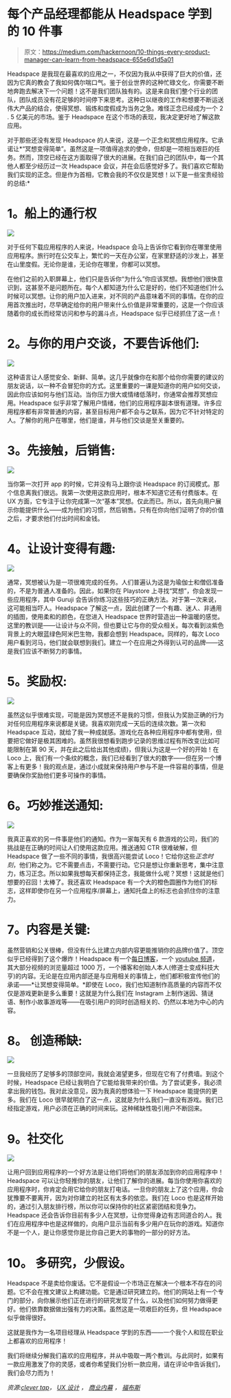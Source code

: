 # 每个产品经理都能从 Headspace 学到的 10 件事

> 原文：<https://medium.com/hackernoon/10-things-every-product-manager-can-learn-from-headspace-655e6d1d5a01>

Headspace 是我现在最喜欢的应用之一，不仅因为我从中获得了巨大的价值，还因为它真的教会了我如何偶尔喘口气。鉴于创业世界的这种忙碌文化，你需要不断地奔跑去解决下一个问题！这不是我们团队独有的。这是来自我们整个行业的团队，团队成员没有花足够的时间停下来思考。这种日以继夜的工作和想要不断运送伟大产品的结合，使得冥想、锻炼和度假成为当务之急。难怪正念已经成为一个 2 . 5 亿美元的市场。鉴于 Headspace 在这个市场的表现，我决定更好地了解这款应用。

对于那些还没有发现 Headspace 的人来说，这是一个正念和冥想应用程序。它承诺让*“冥想变得简单”。虽然这是一项值得追求的使命，但却是一项相当艰巨的任务。然而，顶空已经在这方面取得了很大的进展。在我们自己的团队中，每一个其他人都至少经历过一次 Headspace 会议，并在会后感觉好多了。我们喜欢它帮助我们实现的正念。但是作为首相，它教会我的不仅仅是冥想！以下是一些宝贵经验的总结:*

# **1。船上的通行权**

![](img/e4219199e34e02e125e3321c8fb63ee3.png)

对于任何下载应用程序的人来说，Headspace 会马上告诉你它看到你在哪里使用应用程序。旅行时在公交车上，繁忙的一天在办公室，在家里舒适的沙发上，甚至在山里度假。无论你是谁，无论你在哪里，你都可以冥想。

在他们之前的入职屏幕上，他们只是告诉你“为什么”你应该冥想。我想他们很快意识到，这甚至不是问题所在。每个人都知道为什么它是好的，他们不知道他们什么时候可以冥想。让你的用户加入进来，对不同的产品意味着不同的事情。在你的应用首次推出时，尽早确定给你的用户带来什么价值是非常重要的，这是一个你应该随着你的成长而经常访问和参与的漏斗点，Headspace 似乎已经抓住了这一点！

# **2。与你的用户交谈，不要告诉他们:**

![](img/b19820278afd062ea1ad5f5108b50757.png)

这种语言让人感觉安全、新鲜、简单。这几乎就像你在和那个给你你需要的建议的朋友说话，以一种不会冒犯你的方式。这里重要的一课是知道你的用户如何交谈，因此你应该如何与他们互动。当你压力很大或情绪低落时，你通常会推荐冥想应用。Headspace 似乎非常了解用户情绪，他们的应用程序副本很有道理。许多应用程序都有非常普通的内容，甚至目标用户都不会与之联系，因为它不针对特定的人。了解你的用户在哪里，他们是谁，并与他们交谈是至关重要的。

# **3。先接触，后销售:**

![](img/d1dd417105cc2386415c72425740449a.png)

当你第一次打开 app 的时候，它并没有马上跟你谈 Headspace 的订阅模式。那个信息离我们很远。我第一次使用这款应用时，根本不知道它还有付费版本。在 UX 方面，它专注于让你完成第一次“基本”冥想。仅此而已。所以，首先向用户展示你能提供什么——成为他们的习惯，然后销售。只有在你向他们证明了你的价值之后，才要求他们付出时间和金钱。

# **4。让设计变得有趣:**

![](img/1fcc14178322a16ab7e0becdac4f7fd3.png)

通常，冥想被认为是一项很难完成的任务。人们普遍认为这是为瑜伽士和僧侣准备的，不是为普通人准备的。因此，如果你在 Playstore 上寻找“冥想”，你会发现一些应用程序，其中 Guruji 会告诉你练习这些技巧的正确方法。对于第一次来说，这可能相当吓人。Headspace 了解这一点，因此创建了一个有趣、迷人、非通用的插图，使用柔和的颜色，在您进入 Headspace 世界时营造出一种温暖的感觉。这里的教训是——让设计与众不同，但也要让它与你的受众相关。每次看到淡紫色背景上的大眼蓝绿色阿米巴生物，我都会想到 Headspace。同样的，每次 Loco 用户看到河马，他们就会联想到我们。建立一个在应用之外得到认可的品牌——这是我们应该不断努力的事情。

# **5。奖励权:**

![](img/626b4dee3186284ff09d872b0a222a33.png)

虽然这似乎很难实现，可能是因为冥想还不是我的习惯，但我认为奖励正确的行为对任何应用程序来说都是关键。我喜欢刚完成一天后的连续次数。第一次和 Headspace 互动，就给了我一种成就感。游戏化在各种应用程序中都有使用，但要把它做好是极其困难的。虽然我很想看到跑步记录的思维过程有所改变(比如可能限制在第 90 天，并在此之后给出其他成绩)，但我认为这是一个好的开始！在 Loco 上，我们有一个条纹的概念，我们已经看到了很大的数字——但在另一个博客上有更多！我的观点是，通过小成就来保持用户参与不是一件容易的事情，但是要确保你奖励他们更多可操作的事情。

# **6。巧妙推送通知:**

![](img/1b8bbc4ab46fd1b58a62b8badf152b54.png)

我真正喜欢的另一件事是他们的通知。作为一家每天有 6 款游戏的公司，我们的挑战是在正确的时间让人们使用这款应用。推送通知 CTR 很难破解，但 Headspace 做了一些不同的事情，我很高兴能尝试 Loco！它给你这些*正念时刻*，他们称之为。它不需要点击，不需要行动。它只是想让你重新思考，集中注意力，练习正念。所以如果我想每天都保持正念，我能做什么呢？冥想！这就是他们想要的召回！太棒了。我还喜欢 Headspace 有一个大的橙色圆圈作为他们的标志，这样即使你在另一个应用程序/屏幕上，通知托盘上的标志也会抓住你的注意力。

# **7。内容是关键:**

虽然营销和公关很棒，但没有什么比建立内部内容更能推销你的品牌价值了。顶空似乎已经得到了这个爆炸！Headspace 有一个[每日博客](https://www.headspace.com/blog/)，一个 [youtube 频道](https://www.youtube.com/user/Getsomeheadspace)，其大部分视频的浏览量超过 1000 万，一个播客和创始人本人(修道士变成科技大亨)的内容。无论是在应用内部还是与应用相关的事情上，他们都积极宣传他们的承诺——*让冥想变得简单。*即使在 Loco，我们也知道制作高质量的内容而不仅仅是游戏更新是多么重要！这就是为什么我们在 Instagram 上制作迷因、猜谜语、制作小故事游戏等——在吸引用户的同时创造相关的、仍然以本地为中心的内容。

# **8。** **创造稀缺:**

![](img/642cc44b59d12624eae0a08852dabe7f.png)

一旦我经历了足够多的顶部空间，我就会渴望更多，但现在它有了付费墙。到这个时候，Headspace 已经让我明白了它能给我带来的价值。为了尝试更多，我必须拿出我的钱包。我对此没意见，因为我真的想体验一下 Headspace 能提供的更多。我们在 Loco 很早就明白了这一点，这就是为什么我们一直没有游戏。我们已经指定游戏，用户必须在正确的时间来玩。这种稀缺性吸引用户不断回来。

# **9。社交化**

![](img/fd48cb1cefe9dc0c6cafa5842b1b419d.png)

让用户回到应用程序的一个好方法是让他们将他们的朋友添加到你的应用程序中！Headspace 可以让你轻推你的朋友，让他们了解你的进展。每当你使用你喜欢的应用程序时，你肯定会用它给你的朋友打电话。一旦你的朋友上了这个应用，你会犹豫要不要离开，因为对你建立的社区有太多的依恋。我们在 Loco 也是这样开始的，通过引入朋友排行榜，所以你可以保持你的社区紧密团结和竞争力。Headspace 还会告诉你目前有多少人在冥想，让你觉得身边有志同道合的人。我们在应用程序中也是这样做的，向用户显示当前有多少用户在玩你的游戏。知道你不是一个人，是让你感觉你是比你自己更大的事物的一部分的好方法。

# **10。** **多研究，少假设。**

Headspace 不是卖给你废话。它不是假设一个市场正在解决一个根本不存在的问题。它不会在推文建议上构建功能。它是通过研究建立的。他们的网站上有一个专门的部分，向你展示他们正在进行的研究发现了什么，以及他们如何努力做得更好。他们依靠数据做出强有力的决策。虽然这是一项艰巨的任务，但 Headspace 似乎做得很好。

这就是我作为一名项目经理从 Headspace 学到的东西——一个我个人和现在职业上都喜欢的应用程序！

我们将继续分解我们喜欢的应用程序，并从中吸取一两个教训。与此同时，如果有一款应用激发了你的灵感，或者你希望我们分析一款应用，请在评论中告诉我们，我们会尽力而为！

*资源:*[*clever tap*](https://clevertap.com/blog/push-notification-best-practices/)*，* [*UX 设计*](https://uxdesign.cc/a-feature-proposal-to-headspace-4445643aba9c) *，* [*商业内幕*](https://www.businessinsider.in/Ive-used-a-meditation-app-loved-by-Wall-Streeters-and-Olympic-athletes-daily-for-the-past-8-months-and-now-I-cant-imagine-my-life-without-it/articleshow/53802281.cms) *，* [*福布斯*](https://www.forbes.com/sites/kathleenchaykowski/2017/01/08/meet-headspace-the-app-that-made-meditation-a-250-million-business/#455322bd1f1b)